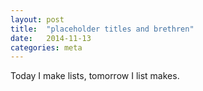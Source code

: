 ```yaml
---
layout: post
title:  "placeholder titles and brethren"
date:   2014-11-13
categories: meta
---
```


Today I make lists, tomorrow I list makes.
